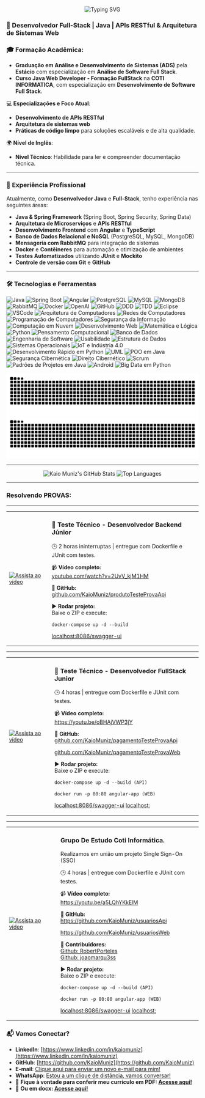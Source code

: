 <p align="center">
  <img src="https://readme-typing-svg.demolab.com?font=Fira+Code&size=28&speed=50&pause=2000&repeat=true&color=F2CDCD&center=true&width=1000&lines=Ol%C3%A1%2C+sou+Kaio+Muniz!+%F0%9F%91%8B;Desenvolvedor+Full-Stack;apaixonado+por+tecnologia!;Java+%7C+APIs+RESTful;Arquitetura+de+Sistemas+Web" alt="Typing SVG" />
</p>

### 🚀 Desenvolvedor Full-Stack | Java | APIs RESTful & Arquitetura de Sistemas Web

### 🎓 Formação Acadêmica:
- **Graduação em Análise e Desenvolvimento de Sistemas (ADS)** pela **Estácio** com especialização em **Análise de Software Full Stack**.
- **Curso Java Web Developer - Formação FullStack** na **COTI INFORMATICA**, com especialização em **Desenvolvimento de Software Full Stack**.

💻 **Especializações e Foco Atual**:  
- **Desenvolvimento de APIs RESTful**  
- **Arquitetura de sistemas web**  
- **Práticas de código limpo** para soluções escaláveis e de alta qualidade.

🌍 **Nível de Inglês**:  
- **Nível Técnico**: Habilidade para ler e compreender documentação técnica.  

---

### 🌟 **Experiência Profissional**  

Atualmente, como **Desenvolvedor Java** e **Full-Stack**, tenho experiência nas seguintes áreas:  

- **Java & Spring Framework** (Spring Boot, Spring Security, Spring Data)  
- **Arquitetura de Microserviços** e **APIs RESTful**  
- **Desenvolvimento Frontend** com **Angular** e **TypeScript**  
- **Banco de Dados Relacional e NoSQL** (PostgreSQL, MySQL, MongoDB)  
- **Mensageria com RabbitMQ** para integração de sistemas  
- **Docker** e **Contêineres** para automação e otimização de ambientes  
- **Testes Automatizados** utilizando **JUnit** e **Mockito**  
- **Controle de versão com Git** e **GitHub**
---
### 🛠 **Tecnologias e Ferramentas**
<img alt="Java" src="https://img.shields.io/badge/-Java-007396?style=flat-square&logo=java&logoColor=white" /> <img alt="Spring Boot" src="https://img.shields.io/badge/-Spring%20Boot-6DB33F?style=flat-square&logo=spring&logoColor=white" />
<img alt="Angular" src="https://img.shields.io/badge/-Angular-DD0031?style=flat-square&logo=angular&logoColor=white" />
<img alt="PostgreSQL" src="https://img.shields.io/badge/-PostgreSQL-336791?style=flat-square&logo=postgresql&logoColor=white" />
<img alt="MySQL" src="https://img.shields.io/badge/-MySQL-4479A1?style=flat-square&logo=mysql&logoColor=white" />
<img alt="MongoDB" src="https://img.shields.io/badge/-MongoDB-47A248?style=flat-square&logo=mongodb&logoColor=white" />
<img alt="RabbitMQ" src="https://img.shields.io/badge/-RabbitMQ-FF6600?style=flat-square&logo=rabbitmq&logoColor=white" />
<img alt="Docker" src="https://img.shields.io/badge/-Docker-2496ED?style=flat-square&logo=docker&logoColor=white" />
<img alt="OpenAI" src="https://img.shields.io/badge/-OpenAI-6A0DAD?style=flat-square&logo=openai&logoColor=white" />
<img alt="GitHub" src="https://img.shields.io/badge/-GitHub-181717?style=flat-square&logo=github&logoColor=white" />
<img alt="DDD" src="https://img.shields.io/badge/-DDD-FF5722?style=flat-square&logo=undefined&logoColor=white" />
<img alt="TDD" src="https://img.shields.io/badge/-TDD-FF9800?style=flat-square&logo=undefined&logoColor=white" />
<img alt="Eclipse" src="https://img.shields.io/badge/-Eclipse-2C2255?style=flat-square&logo=eclipse&logoColor=white" />
<img alt="VSCode" src="https://img.shields.io/badge/-VSCode-007ACC?style=flat-square&logo=visualstudiocode&logoColor=white" />
<img alt="Arquitetura de Computadores" src="https://img.shields.io/badge/-Arquitetura%20de%20Computadores-2E8B57?style=flat-square&logo=computer&logoColor=white" />
<img alt="Redes de Computadores" src="https://img.shields.io/badge/-Redes%20de%20Computadores-1E90FF?style=flat-square&logo=cisco&logoColor=white" />
<img alt="Programação de Computadores" src="https://img.shields.io/badge/-Programação%20de%20Computadores-FFD700?style=flat-square&logo=cplusplus&logoColor=white" />
<img alt="Segurança da Informação" src="https://img.shields.io/badge/-Segurança%20da%20Informação-D2691E?style=flat-square&logo=keycloak&logoColor=white" />
<img alt="Computação em Nuvem" src="https://img.shields.io/badge/-Computação%20em%20Nuvem-232F3E?style=flat-square&logo=amazonaws&logoColor=white" />
<img alt="Desenvolvimento Web" src="https://img.shields.io/badge/-Desenvolvimento%20Web-00BFFF?style=flat-square&logo=html5&logoColor=white" />
<img alt="Matemática e Lógica" src="https://img.shields.io/badge/-Matemática%20e%20Lógica-32CD32?style=flat-square&logo=python&logoColor=white" />
<img alt="Python" src="https://img.shields.io/badge/-Python-3776AB?style=flat-square&logo=python&logoColor=white" />
<img alt="Pensamento Computacional" src="https://img.shields.io/badge/-Pensamento%20Computacional-8A2BE2?style=flat-square&logo=brain&logoColor=white" />
<img alt="Banco de Dados" src="https://img.shields.io/badge/-Banco%20de%20Dados-336791?style=flat-square&logo=postgresql&logoColor=white" />
<img alt="Engenharia de Software" src="https://img.shields.io/badge/-Engenharia%20de%20Software-8A2BE2?style=flat-square&logo=git&logoColor=white" />
<img alt="Usabilidade" src="https://img.shields.io/badge/-Usabilidade-FFD700?style=flat-square&logo=figma&logoColor=white" />
<img alt="Estrutura de Dados" src="https://img.shields.io/badge/-Estrutura%20de%20Dados-32CD32?style=flat-square&logo=java&logoColor=white" />
<img alt="Sistemas Operacionais" src="https://img.shields.io/badge/-Sistemas%20Operacionais-2C2255?style=flat-square&logo=linux&logoColor=white" />
<img alt="IoT e Indústria 4.0" src="https://img.shields.io/badge/-IoT%20e%20Indústria%204.0-8B008B?style=flat-square&logo=aws&logoColor=white" />
<img alt="Desenvolvimento Rápido em Python" src="https://img.shields.io/badge/-Desenvolvimento%20Rápido%20em%20Python-DC143C?style=flat-square&logo=python&logoColor=white" />
<img alt="UML" src="https://img.shields.io/badge/-UML-8A2BE2?style=flat-square&logo=uml&logoColor=white" />
<img alt="POO em Java" src="https://img.shields.io/badge/-POO%20em%20Java-00599C?style=flat-square&logo=cplusplus&logoColor=white" />
<img alt="Segurança Cibernética" src="https://img.shields.io/badge/-Segurança%20Cibernética-FF6347?style=flat-square&logo=keycloak&logoColor=white" />
<img alt="Direito Cibernético" src="https://img.shields.io/badge/-Direito%20Cibernético-8B008B?style=flat-square&logo=legal&logoColor=white" />
<img alt="Scrum" src="https://img.shields.io/badge/-Scrum-4B0082?style=flat-square&logo=scrum&logoColor=white" />
<img alt="Padrões de Projetos em Java" src="https://img.shields.io/badge/-Padrões%20de%20Projetos%20em%20Java-6DB33F?style=flat-square&logo=spring&logoColor=white" />
<img alt="Android" src="https://img.shields.io/badge/-Android-3DDC84?style=flat-square&logo=android&logoColor=white" />
<img alt="Big Data em Python" src="https://img.shields.io/badge/-Big%20Data%20em%20Python-8B008B?style=flat-square&logo=python&logoColor=white" />



![github contribution grid snake animation](https://raw.githubusercontent.com/shahradelahi/shahradelahi/output/github-contribution-grid-snake-dark.svg#gh-dark-mode-only)
![github contribution grid snake animation](https://raw.githubusercontent.com/shahradelahi/shahradelahi/output/github-contribution-grid-snake.svg#gh-light-mode-only)

---

<div align="center">
  <img src="https://github-readme-stats.vercel.app/api?username=KaioMuniz&show_icons=true&count_private=true&theme=radical" alt="Kaio Muniz's GitHub Stats" width="400"/>
  <img src="https://github-readme-stats.vercel.app/api/top-langs/?username=KaioMuniz&layout=compact&theme=radical" alt="Top Languages" width="400"/>
</div>

---

### Resolvendo PROVAS:

---

<table>
  <tr>
    <td>
      <a href="https://www.youtube.com/watch?v=2UvV_kjM1HM">
        <img src="https://img.youtube.com/vi/2UvV_kjM1HM/hqdefault.jpg" alt="Assista ao vídeo" width="360">
      </a>
    </td>
    <td style="vertical-align: top; padding-left: 20px;">
      <h3>🧪 Teste Técnico - Desenvolvedor Backend Júnior</h3>
      <p>🕒 2 horas ininterruptas | entregue com Dockerfile e JUnit com testes.</p>
      <p>📹 <strong>Vídeo completo:</strong><br/>
      <a href="https://www.youtube.com/watch?v=2UvV_kjM1HM">youtube.com/watch?v=2UvV_kjM1HM</a></p>
      <p>🔗 <strong>GitHub:</strong><br/>
      <a href="https://github.com/KaioMuniz/produtoTesteProvaApi">github.com/KaioMuniz/produtoTesteProvaApi</a></p>
      <p>▶️ <strong>Rodar projeto:</strong><br/>
      Baixe o ZIP e execute:
      <pre><code>docker-compose up -d --build</code></pre>
      <a href="http://localhost:8086/swagger-ui/index.html#">localhost:8086/swagger-ui</a>
      </p>
    </td>
  </tr>
</table>


---


<table>
  <tr>
    <td>
      <a href="https://www.youtube.com/watch?v=oBHAjVWP3jY">
    <img src="https://img.youtube.com/vi/oBHAjVWP3jY/hqdefault.jpg" alt="Assista ao vídeo" width="360">
    </a>
    </td>
    <td style="vertical-align: top; padding-left: 20px;">
      <h3>🧪 Teste Técnico - Desenvolvedor FullStack Junior</h3>
      <p>🕒 4 horas | entregue com Dockerfile e JUnit com testes.</p>
      <p>📹 <strong>Vídeo completo:</strong><br/>
      <a href="https://youtu.be/oBHAjVWP3jY">https://youtu.be/oBHAjVWP3jY</a></p>
      <p>🔗 <strong>GitHub:</strong><br/>
      <a href="https://github.com/KaioMuniz/pagamentoTesteProvaApi">github.com/KaioMuniz/pagamentoTesteProvaApi</a></p>
      <a href="https://github.com/KaioMuniz/pagamentoTesteProvaWeb">github.com/KaioMuniz/pagamentoTesteProvaWeb</a></p>
      <p>▶️ <strong>Rodar projeto:</strong><br/>
      Baixe o ZIP e execute:
      <pre><code>docker-compose up -d --build (API)</code></pre>
      <pre><code>docker run -p 80:80 angular-app (WEB)</code></pre>
      <a href="http://localhost:8088/swagger-ui/index.html#">localhost:8086/swagger-ui</a>
      <a href="http://localhost:">localhost:</a>
      </p>
    </td>
  </tr>
</table>

---

<table>
  <tr>
    <td>
      <a href="https://youtu.be/a5LQhYKkElM">
    <img src="https://img.youtube.com/vi/a5LQhYKkElM/hqdefault.jpg" alt="Assista ao vídeo" width="360">
</a>
    </td>
    <td style="vertical-align: top; padding-left: 20px;">
      <h3>Grupo De Estudo Coti Informática.</h3>
      <p>Realizamos em união um projeto Single Sign-On (SSO)</p>
      <p>🕒 4 horas | entregue com Dockerfile e JUnit com testes.</p>
      <p>📹 <strong>Vídeo completo:</strong><br/>
        <a href="https://youtu.be/a5LQhYKkElM">https://youtu.be/a5LQhYKkElM</a>
      </p>
      <p>🔗 <strong>GitHub:</strong><br/>
        <a href="https://github.com/KaioMuniz/usuariosApi">https://github.com/KaioMuniz/usuariosApi</a></p>
        <a href="https://github.com/KaioMuniz/usuariosWeb">https://github.com/KaioMuniz/usuariosWeb</a></p>
      <p>👥 <strong>Contribuidores:</strong><br/>
        <a href="https://github.com/RobertPorteles">Github: RobertPorteles</a><br/>
        <a href="https://github.com/joaomarqu3ss">Github: joaomarqu3ss</a>
      </p>
      <p>▶️ <strong>Rodar projeto:</strong><br/>
        Baixe o ZIP e execute:
        <pre><code>docker-compose up -d --build (API)</code></pre>
        <pre><code>docker run -p 80:80 angular-app (WEB)</code></pre>
        <a href="http://localhost:8088/swagger-ui/index.html#">localhost:8086/swagger-ui</a>
        <a href="http://localhost:">localhost:</a>
      </p>
    </td>
  </tr>
</table>





### 📬 **Vamos Conectar?**

* **LinkedIn**: [https://www.linkedin.com/in/kaiomuniz](https://www.linkedin.com/in/kaiomuniz)
* **GitHub**: [https://github.com/KaioMuniz](https://github.com/KaioMuniz)
* **E-mail**: [Clique aqui para enviar um novo e-mail para mim!](https://mail.google.com/mail/?view=cm&fs=1&to=kkaioribeiro@gmail.com)
* **WhatsApp**: [Estou a um clique de distância, vamos conversar!](https://wa.me/5521972345311)
* 📄 **Fique à vontade para conferir meu currículo em PDF: [Acesse aqui!](https://github.com/KaioMuniz/kaioCurriculum/blob/main/kaio%20curriculum.pdf)**
* 📄 **Ou em docx: [Acesse aqui!](https://github.com/KaioMuniz/kaioCurriculum/blob/main/kaio%20curriculum.docx)**

